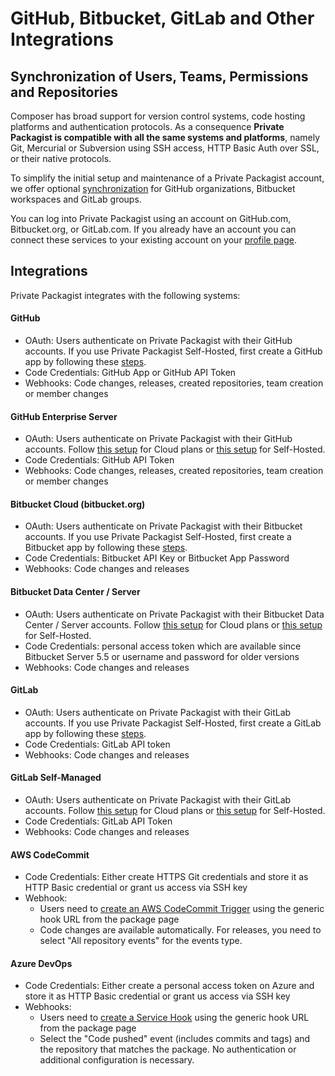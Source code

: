 # GitHub, Bitbucket, GitLab and Other Integrations
## Synchronization of Users, Teams, Permissions and Repositories

Composer has broad support for version control systems, code hosting platforms and authentication protocols. As a consequence **Private Packagist is compatible with all the same systems and platforms**, namely Git, Mercurial or Subversion using SSH access, HTTP Basic Auth over SSL, or their native protocols.

To simplify the initial setup and maintenance of a Private Packagist account, we offer optional [synchronization](../docs/synchronizations-faq.md) for GitHub organizations, Bitbucket workspaces and GitLab groups.

You can log into Private Packagist using an account on GitHub.com, Bitbucket.org, or GitLab.com. If you already have an account you can connect these services to your existing account on your [profile page](https://packagist.com/profile).

## Integrations

Private Packagist integrates with the following systems:

#### GitHub
* OAuth: Users authenticate on Private Packagist with their GitHub accounts. If you use Private Packagist Self-Hosted, first create a GitHub app by following these [steps](../docs/self-hosted/github-integration-setup.md).
* Code Credentials: GitHub App or GitHub API Token
* Webhooks: Code changes, releases, created repositories, team creation or member changes

#### GitHub Enterprise Server
* OAuth: Users authenticate on Private Packagist with their GitHub accounts. Follow [this setup](../docs/cloud/github-integration-setup.md) for Cloud plans or [this setup](../docs/self-hosted/github-integration-setup.md) for Self-Hosted.
* Code Credentials: GitHub API Token
* Webhooks: Code changes, releases, created repositories, team creation or member changes

#### Bitbucket Cloud (bitbucket.org)
* OAuth: Users authenticate on Private Packagist with their Bitbucket accounts. If you use Private Packagist Self-Hosted, first create a Bitbucket app by following these [steps](../docs/self-hosted/bitbucket-integration-setup.md).
* Code Credentials: Bitbucket API Key or Bitbucket App Password
* Webhooks: Code changes and releases

#### Bitbucket Data Center / Server

* OAuth: Users authenticate on Private Packagist with their Bitbucket Data Center / Server accounts. Follow [this setup](../docs/cloud/bitbucket-server-integration-setup.md) for Cloud plans or [this setup](../docs/self-hosted/bitbucket-server-integration-setup.md) for Self-Hosted.
* Code Credentials: personal access token which are available since Bitbucket Server 5.5 or username and password for older versions
* Webhooks: Code changes and releases

#### GitLab
* OAuth: Users authenticate on Private Packagist with their GitLab accounts. If you use Private Packagist Self-Hosted, first create a GitLab app by following these [steps](../docs/self-hosted/gitlab-integration-setup.md).
* Code Credentials: GitLab API token
* Webhooks: Code changes and releases

#### GitLab Self-Managed
* OAuth: Users authenticate on Private Packagist with their GitLab accounts. Follow [this setup](../docs/cloud/gitlab-integration-setup.md) for Cloud plans or [this setup](../docs/self-hosted/gitlab-integration-setup.md) for Self-Hosted.
* Code Credentials: GitLab API Token
* Webhooks: Code changes and releases

#### AWS CodeCommit
* Code Credentials: Either create HTTPS Git credentials and store it as HTTP Basic credential or grant us access via SSH key
* Webhook:
    * Users need to [create an AWS CodeCommit Trigger](https://docs.aws.amazon.com/codecommit/latest/userguide/how-to-notify-sns.html) using the generic hook URL from the package page
    * Code changes are available automatically. For releases, you need to select "All repository events" for the events type.

#### Azure DevOps
* Code Credentials: Either create a personal access token on Azure and store it as HTTP Basic credential or grant us access via SSH key
* Webhooks:
    * Users need to [create a Service Hook](https://docs.microsoft.com/en-us/azure/devops/service-hooks/services/webhooks?view=azure-devops) using the generic hook URL from the package page
    * Select the "Code pushed" event (includes commits and tags) and the repository that matches the package. No authentication or additional configuration is necessary.
